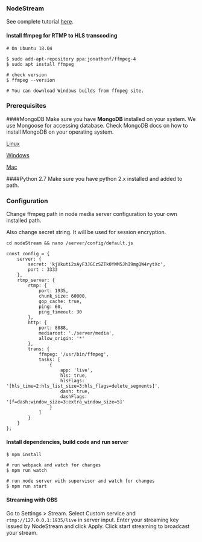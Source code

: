 ### NodeStream

See complete tutorial [here](https://quantizd.com/building-live-streaming-app-with-node-js-and-react/).


#### Install ffmpeg for RTMP to HLS transcoding 

```
# On Ubuntu 18.04

$ sudo add-apt-repository ppa:jonathonf/ffmpeg-4
$ sudo apt install ffmpeg

# check version
$ ffmpeg --version

# You can download Windows builds from ffmpeg site.
```

### Prerequisites
 
####MongoDB
 Make sure you have **MongoDB** installed on your system. We use Mongoose for accessing database.
 Check MongoDB docs on how to install MongoDB on your operating system.
 
 [Linux](https://docs.mongodb.com/manual/administration/install-on-linux/) 
 
 [Windows](https://docs.mongodb.com/manual/tutorial/install-mongodb-on-windows/)
 
 [Mac](https://docs.mongodb.com/manual/tutorial/install-mongodb-on-os-x/)

####Python 2.7
Make sure you have python 2.x installed and added to path.

### Configuration
Change ffmpeg path in node media server configuration to your
own installed path.

Also change secret string. It will be used for session encryption.

```
cd nodeStream && nano /server/config/default.js

const config = {
    server: {
        secret: 'kjVkuti2xAyF3JGCzSZTk0YWM5JhI9mgQW4rytXc',
        port : 3333
    },
    rtmp_server: {
        rtmp: {
            port: 1935,
            chunk_size: 60000,
            gop_cache: true,
            ping: 60,
            ping_timeout: 30
        },
        http: {
            port: 8888,
            mediaroot: './server/media',
            allow_origin: '*'
        },
        trans: {
            ffmpeg: '/usr/bin/ffmpeg',
            tasks: [
                {
                    app: 'live',
                    hls: true,
                    hlsFlags: '[hls_time=2:hls_list_size=3:hls_flags=delete_segments]',
                    dash: true,
                    dashFlags: '[f=dash:window_size=3:extra_window_size=5]'
                }
            ]
        }
    }
};
```

#### Install dependencies, build code and run server
```
$ npm install

# run webpack and watch for changes
$ npm run watch 

# run node server with supervisor and watch for changes
$ npm run start
```
#### Streaming with OBS

Go to Settings > Stream.  Select Custom service and `rtmp://127.0.0.1:1935/live`
in server input. Enter your streaming key issued by NodeStream and click Apply.
Click start streaming to broadcast your stream.